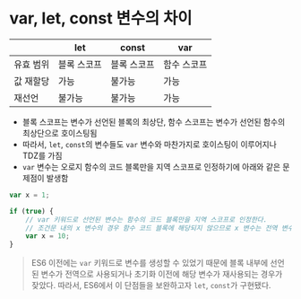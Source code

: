 # var, let, const 변수의 차이

|       | let    | const  | var    |
| ----- | ------ | ------ | ------ |
| 유효 범위 | 블록 스코프 | 블록 스코프 | 함수 스코프 |
| 값 재할당 | 가능     | 불가능    | 가능     |
| 재선언   | 불가능    | 불가능    | 가능     |

* 블록 스코프는 변수가 선언된 블록의 최상단, 함수 스코프는 변수가 선언된 함수의 최상단으로 호이스팅됨
* 따라서, `let`, `const`의 변수들도 `var` 변수와 마찬가지로 호이스팅이 이루어지나 TDZ를 가짐
* `var` 변수는 오로지 함수의 코드 블록만을 지역 스코프로 인정하기에 아래와 같은 문제점이 발생함

```js
var x = 1;

if (true) {
	// var 키워드로 선언된 변수는 함수의 코드 블록만을 지역 스코프로 인정한다.
	// 조건문 내의 x 변수의 경우 함수 코드 블록에 해당되지 않으므로 x 변수는 전역 변수에 중복 선언됨
	var x = 10;
}
```

> ES6 이전에는 `var` 키워드로 변수를 생성할 수 있었기 때문에 블록 내부에 선언된 변수가 전역으로 사용되거나 초기화 이전에 해당 변수가 재사용되는 경우가 잦았다. 따라서, ES6에서 이 단점들을 보완하고자 `let`, `const`가 구현됐다.